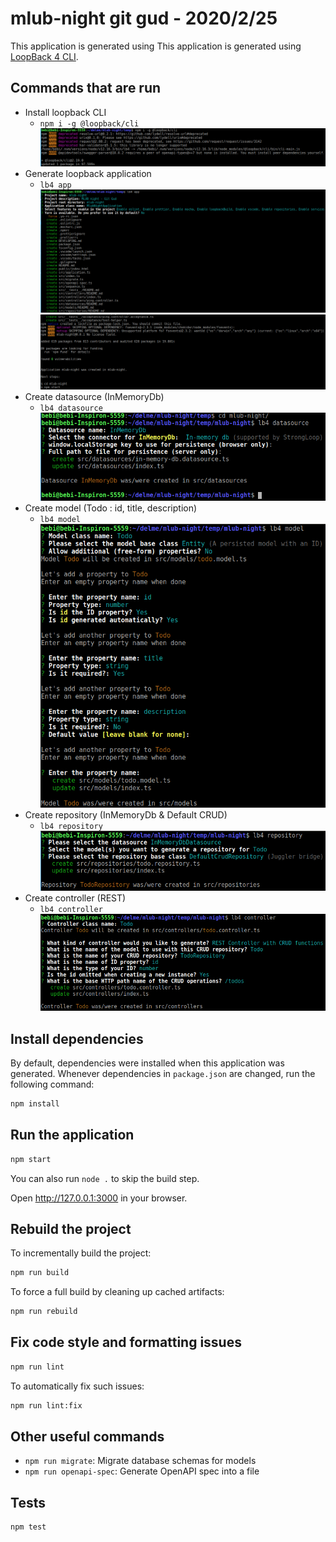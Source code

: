 # mlub-night git gud - 2020/2/25

This application is generated using
This application is generated using [LoopBack 4 CLI](https://loopback.io/doc/en/lb4/Command-line-interface.html).

## Commands that are run
 - Install loopback CLI
   - `npm i -g @loopback/cli`
   ![1-loopback-cli-install](./public/images/1-loopback-cli-install.png)
 - Generate loopback application
   - `lb4 app`
   ![2-lb4-app](./public/images/2-lb4-app.png)
   ![2-lb4-app-2](./public/images/2-lb4-app-2.png)
 - Create datasource (InMemoryDb)
   - `lb4 datasource`
   ![3-lb4-datasource](./public/images/3-lb4-datasource.png)
 - Create model (Todo : id, title, description)
   - `lb4 model`
   ![4-lb4-model](./public/images/4-lb4-model.png)
 - Create repository (InMemoryDb & Default CRUD)
   - `lb4 repository`
   ![5-lb4-repository](./public/images/5-lb4-repository.png)
 - Create controller (REST)
   - `lb4 controller`
   ![6-lb4-controller](./public/images/6-lb4-controller.png)

## Install dependencies

By default, dependencies were installed when this application was generated.
Whenever dependencies in `package.json` are changed, run the following command:

```sh
npm install
```

## Run the application

```sh
npm start
```

You can also run `node .` to skip the build step.

Open http://127.0.0.1:3000 in your browser.

## Rebuild the project

To incrementally build the project:

```sh
npm run build
```

To force a full build by cleaning up cached artifacts:

```sh
npm run rebuild
```

## Fix code style and formatting issues

```sh
npm run lint
```

To automatically fix such issues:

```sh
npm run lint:fix
```

## Other useful commands

- `npm run migrate`: Migrate database schemas for models
- `npm run openapi-spec`: Generate OpenAPI spec into a file

## Tests

```sh
npm test
```
